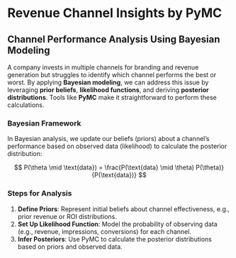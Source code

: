 # Revenue Channel Insights by PyMC

## Channel Performance Analysis Using Bayesian Modeling

A company invests in multiple channels for branding and revenue generation but struggles to identify which channel performs the best or worst. By applying **Bayesian modeling**, we can address this issue by leveraging **prior beliefs**, **likelihood functions**, and deriving **posterior distributions**. Tools like **PyMC** make it straightforward to perform these calculations.

### Bayesian Framework

In Bayesian analysis, we update our beliefs (priors) about a channel’s performance based on observed data (likelihood) to calculate the posterior distribution:

$$
P(\theta \mid \text{data}) = \frac{P(\text{data} \mid \theta) P(\theta)}{P(\text{data})}
$$

### Steps for Analysis

1.  **Define Priors**: Represent initial beliefs about channel effectiveness, e.g., prior revenue or ROI distributions.
2.  **Set Up Likelihood Function**: Model the probability of observing data (e.g., revenue, impressions, conversions) for each channel.
3.  **Infer Posteriors**: Use PyMC to calculate the posterior distributions based on priors and observed data.

